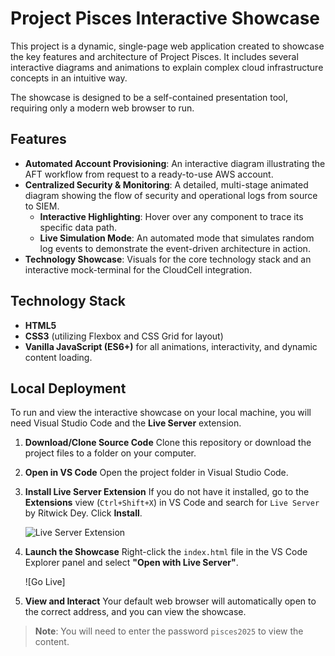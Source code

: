 # Project Pisces Interactive Showcase

This project is a dynamic, single-page web application created to showcase the key features and architecture of Project Pisces. It includes several interactive diagrams and animations to explain complex cloud infrastructure concepts in an intuitive way.

The showcase is designed to be a self-contained presentation tool, requiring only a modern web browser to run.

## Features

* **Automated Account Provisioning**: An interactive diagram illustrating the AFT workflow from request to a ready-to-use AWS account.
* **Centralized Security & Monitoring**: A detailed, multi-stage animated diagram showing the flow of security and operational logs from source to SIEM.
    * **Interactive Highlighting**: Hover over any component to trace its specific data path.
    * **Live Simulation Mode**: An automated mode that simulates random log events to demonstrate the event-driven architecture in action.
* **Technology Showcase**: Visuals for the core technology stack and an interactive mock-terminal for the CloudCell integration.

## Technology Stack

* **HTML5**
* **CSS3** (utilizing Flexbox and CSS Grid for layout)
* **Vanilla JavaScript (ES6+)** for all animations, interactivity, and dynamic content loading.

## Local Deployment

To run and view the interactive showcase on your local machine, you will need Visual Studio Code and the **Live Server** extension.

1.  **Download/Clone Source Code**
    Clone this repository or download the project files to a folder on your computer.

2.  **Open in VS Code**
    Open the project folder in Visual Studio Code.

3.  **Install Live Server Extension**
    If you do not have it installed, go to the **Extensions** view (`Ctrl+Shift+X`) in VS Code and search for `Live Server` by Ritwick Dey. Click **Install**.

    ![Live Server Extension](https://marketplace.visualstudio.com/items?itemName=yandeu.five-server)

4.  **Launch the Showcase**
    Right-click the `index.html` file in the VS Code Explorer panel and select **"Open with Live Server"**.

    ![Go Live]

5.  **View and Interact**
    Your default web browser will automatically open to the correct address, and you can view the showcase.

> **Note**: You will need to enter the password `pisces2025` to view the content.